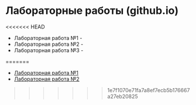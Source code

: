 
# Лабораторные работы (github.io)
<<<<<<< HEAD
- Лабораторная работа №1 -
- Лабораторная работа №2 -
- Лабораторная работа №3 -

=======
- [Лабораторная работа №1](https://feed999.github.io/lab_hostings.io/lab_1/)
- [Лабораторная работа №2](https://feed999.github.io/lab_hostings.io/lab_2/)
>>>>>>> 1e7f1070e71fa7a8ef7ecb5b176667a27eb20825
